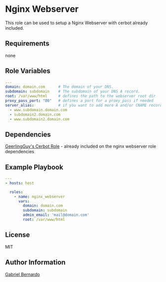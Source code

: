 Nginx Webserver
=========

This role can be used to setup a Nginx Webserver with cerbot already included.

Requirements
------------

none

Role Variables
--------------
```yaml
---
domain: domain.com      # The domain of your DNS.
subdomain: subdomain    # The subdomain of your DNS A record.
root: /var/www/html     # defines the path to the webserver root dir
proxy_pass_port: "80"   # defines a port for a proxy_pass if needed    
server_alias:           # if you want to add more A and/or CNAME records as aliases
  - www.subdomain.domain.com
  - subdomain2.domain.com
  - www.subdomain2.domain.com
```
Dependencies
------------

[GeerlingGuy's Cerbot Role](https://github.com/geerlingguy/ansible-role-certbot) -  already included on the nginx webserver role dependencies

Example Playbook
----------------

```yaml
---
- hosts: host

  roles:
    - name: nginx_webserver
      vars:
        domain: domain.com
        subdomain: subdomain
        admin_email: 'mail@domain.com'
        root: /var/www/html
```
License
-------

MIT

Author Information
------------------

[Gabriel Bernardo](https://github.com/gabrielbernardomc)
